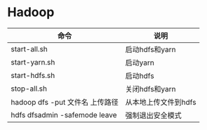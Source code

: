 # Hadoop

|命令|说明|
|---|---|
|start-all.sh|启动hdfs和yarn|
|start-yarn.sh|启动yarn|
|start-hdfs.sh|启动hdfs|
|stop-all.sh|关闭hdfs和yarn|
|hadoop dfs -put 文件名 上传路径|从本地上传文件到hdfs|
|hdfs dfsadmin -safemode leave|强制退出安全模式|